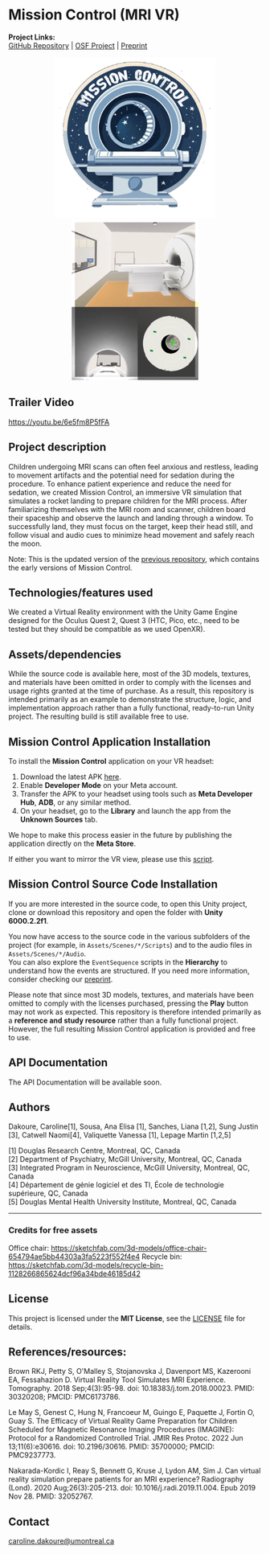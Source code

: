 # Mission Control (MRI VR)
**Project Links:**  
[GitHub Repository](https://github.com/CRISPGroup/Mission-Control-MRI-VR/) | [OSF Project](https://doi.org/10.17605/OSF.IO/NT4GX) | [Preprint]()
<div align="center">
    <img height="320px" src="https://github.com/J-Scan/MRIExperience/blob/main/Submission/mission-control-logo.png">
    <img height="320px" src="https://github.com/J-Scan/MRIExperience/blob/main/Submission/MRIVR.png">
</div>

## Trailer Video
https://youtu.be/6e5fm8P5fFA

## Project description
Children undergoing MRI scans can often feel anxious and restless, leading to movement artifacts and the potential need for sedation during the procedure. To enhance patient experience and reduce the need for sedation, we created Mission Control, an immersive VR simulation that simulates a rocket landing to prepare children for the MRI process. After familiarizing themselves with the MRI room and scanner, children board their spaceship and observe the launch and landing through a window. To successfully land, they must focus on the target, keep their head still, and follow visual and audio cues to minimize head movement and safely reach the moon.

Note: This is the updated version of the [previous repository](https://github.com/J-Scan/MRIExperience), which contains the early versions of Mission Control.

## Technologies/features used
We created a Virtual Reality environment with the Unity Game Engine designed for the Oculus Quest 2, Quest 3 (HTC, Pico, etc., need to be tested but they should be compatible as we used OpenXR).

## Assets/dependencies
While the source code is available here, most of the 3D models, textures, and materials have been omitted in order to comply with the licenses and usage rights granted at the time of purchase. As a result, this repository is intended primarily as an example to demonstrate the structure, logic, and implementation approach rather than a fully functional, ready-to-run Unity project. The resulting build is still available free to use.

## Mission Control Application Installation
To install the **Mission Control** application on your VR headset:

1. Download the latest APK [here](https://github.com/CRISPGroup/Mission-Control-MRI-VR/releases).
2. Enable **Developer Mode** on your Meta account.
3. Transfer the APK to your headset using tools such as **Meta Developer Hub**, **ADB**, or any similar method.
4. On your headset, go to the **Library** and launch the app from the **Unknown Sources** tab.

We hope to make this process easier in the future by publishing the application directly on the **Meta Store**.

If either you want to mirror the VR view, please use this [script](https://github.com/carodak/missioncontrol-view-mirrorer).

## Mission Control Source Code Installation
If you are more interested in the source code, to open this Unity project, clone or download this repository and open the folder with **Unity 6000.2.2f1**.

You now have access to the source code in the various subfolders of the project (for example, in `Assets/Scenes/*/Scripts`) and to the audio files in `Assets/Scenes/*/Audio`.  
You can also explore the `EventSequence` scripts in the **Hierarchy** to understand how the events are structured. If you need more information, consider checking our [preprint]().

Please note that since most 3D models, textures, and materials have been omitted to comply with the licenses purchased, pressing the **Play** button may not work as expected. This repository is therefore intended primarily as a **reference and study resource** rather than a fully functional project. However, the full resulting Mission Control application is provided and free to use.


## API Documentation

The API Documentation will be available soon.

## Authors

Dakoure, Caroline[1], Sousa,  Ana Elisa [1], Sanches, Liana [1,2], Sung Justin [3], Catwell Naomi[4], Valiquette Vanessa [1], Lepage Martin [1,2,5]

[1] Douglas Research Centre, Montreal, QC, Canada  
[2] Department of Psychiatry, McGill University, Montreal, QC, Canada  
[3] Integrated Program in Neuroscience, McGill University, Montreal, QC, Canada  
[4] Département de génie logiciel et des TI, École de technologie supérieure, QC, Canada  
[5] Douglas Mental Health University Institute, Montreal, QC, Canada

---

### Credits for free assets
Office chair: https://sketchfab.com/3d-models/office-chair-654794ae5bb44303a3fa5223f552f4e4
Recycle bin: https://sketchfab.com/3d-models/recycle-bin-1128266865624dcf96a34bde46185d42


## License

This project is licensed under the **MIT License**, see the [LICENSE](./LICENSE.md) file for details.


## References/resources:

Brown RKJ, Petty S, O'Malley S, Stojanovska J, Davenport MS, Kazerooni EA, Fessahazion D. Virtual Reality Tool Simulates MRI Experience. Tomography. 2018 Sep;4(3):95-98. doi: 10.18383/j.tom.2018.00023. PMID: 30320208; PMCID: PMC6173786.

Le May S, Genest C, Hung N, Francoeur M, Guingo E, Paquette J, Fortin O, Guay S. The Efficacy of Virtual Reality Game Preparation for Children Scheduled for Magnetic Resonance Imaging Procedures (IMAGINE): Protocol for a Randomized Controlled Trial. JMIR Res Protoc. 2022 Jun 13;11(6):e30616. doi: 10.2196/30616. PMID: 35700000; PMCID: PMC9237773.

Nakarada-Kordic I, Reay S, Bennett G, Kruse J, Lydon AM, Sim J. Can virtual reality simulation prepare patients for an MRI experience? Radiography (Lond). 2020 Aug;26(3):205-213. doi: 10.1016/j.radi.2019.11.004. Epub 2019 Nov 28. PMID: 32052767.

## Contact
caroline.dakoure@umontreal.ca